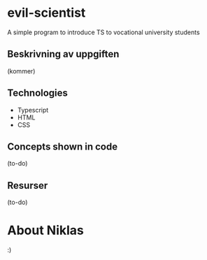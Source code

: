 # evil-scientist
A simple program to introduce TS to vocational university students

## Beskrivning av uppgiften

(kommer)

## Technologies

- Typescript
- HTML
- CSS

## Concepts shown in code

(to-do)

## Resurser

(to-do)

# About Niklas

:)